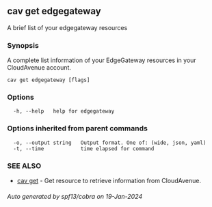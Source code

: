 ## cav get edgegateway

A brief list of your edgegateway resources

### Synopsis

A complete list information of your EdgeGateway resources in your CloudAvenue account.

```
cav get edgegateway [flags]
```

### Options

```
  -h, --help   help for edgegateway
```

### Options inherited from parent commands

```
  -o, --output string   Output format. One of: (wide, json, yaml)
  -t, --time            time elapsed for command
```

### SEE ALSO

* [cav get](cav_get.md)	 - Get resource to retrieve information from CloudAvenue.

###### Auto generated by spf13/cobra on 19-Jan-2024
